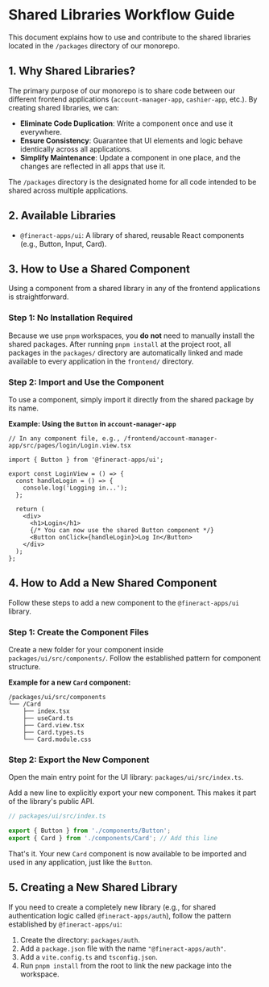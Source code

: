 # Shared Libraries Workflow Guide

This document explains how to use and contribute to the shared libraries located in the `/packages` directory of our monorepo.

## 1. Why Shared Libraries?

The primary purpose of our monorepo is to share code between our different frontend applications (`account-manager-app`, `cashier-app`, etc.). By creating shared libraries, we can:

-   **Eliminate Code Duplication**: Write a component once and use it everywhere.
-   **Ensure Consistency**: Guarantee that UI elements and logic behave identically across all applications.
-   **Simplify Maintenance**: Update a component in one place, and the changes are reflected in all apps that use it.

The `/packages` directory is the designated home for all code intended to be shared across multiple applications.

## 2. Available Libraries

-   `@fineract-apps/ui`: A library of shared, reusable React components (e.g., Button, Input, Card).

## 3. How to Use a Shared Component

Using a component from a shared library in any of the frontend applications is straightforward.

### Step 1: No Installation Required

Because we use `pnpm` workspaces, you **do not** need to manually install the shared packages. After running `pnpm install` at the project root, all packages in the `packages/` directory are automatically linked and made available to every application in the `frontend/` directory.

### Step 2: Import and Use the Component

To use a component, simply import it directly from the shared package by its name.

**Example: Using the `Button` in `account-manager-app`**

```tsx
// In any component file, e.g., /frontend/account-manager-app/src/pages/login/Login.view.tsx

import { Button } from '@fineract-apps/ui';

export const LoginView = () => {
  const handleLogin = () => {
    console.log('Logging in...');
  };

  return (
    <div>
      <h1>Login</h1>
      {/* You can now use the shared Button component */}
      <Button onClick={handleLogin}>Log In</Button>
    </div>
  );
};
```

## 4. How to Add a New Shared Component

Follow these steps to add a new component to the `@fineract-apps/ui` library.

### Step 1: Create the Component Files

Create a new folder for your component inside `packages/ui/src/components/`. Follow the established pattern for component structure.

**Example for a new `Card` component:**

```
/packages/ui/src/components
└── /Card
    ├── index.tsx
    ├── useCard.ts
    ├── Card.view.tsx
    ├── Card.types.ts
    └── Card.module.css
```

### Step 2: Export the New Component

Open the main entry point for the UI library: `packages/ui/src/index.ts`.

Add a new line to explicitly export your new component. This makes it part of the library's public API.

```ts
// packages/ui/src/index.ts

export { Button } from './components/Button';
export { Card } from './components/Card'; // Add this line
```

That's it. Your new `Card` component is now available to be imported and used in any application, just like the `Button`.

## 5. Creating a New Shared Library

If you need to create a completely new library (e.g., for shared authentication logic called `@fineract-apps/auth`), follow the pattern established by `@fineract-apps/ui`:

1.  Create the directory: `packages/auth`.
2.  Add a `package.json` file with the name `"@fineract-apps/auth"`.
3.  Add a `vite.config.ts` and `tsconfig.json`.
4.  Run `pnpm install` from the root to link the new package into the workspace.
